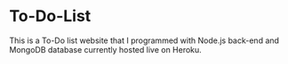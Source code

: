 # To-Do-List
This is a To-Do list website that I programmed with Node.js back-end and MongoDB database currently hosted live on Heroku.

